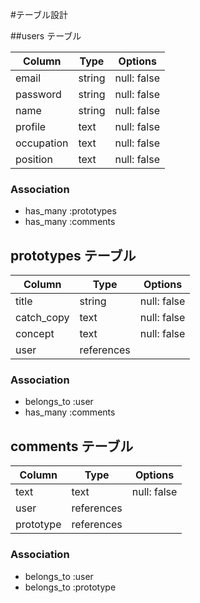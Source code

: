 #テーブル設計

##users テーブル

|  Column    | Type   | Options     |
| ---------- | ------ | ----------- |
| email      | string | null: false |
| password   | string | null: false |
| name       | string | null: false |
| profile    | text   | null: false |
| occupation | text   | null: false |
| position   | text   | null: false |

### Association

- has_many :prototypes
- has_many :comments

## prototypes テーブル

| Column     |  Type          | Options     |
| ---------- | -------------- |------------ |
| title      | string         | null: false |
| catch_copy | text           | null: false |
| concept    | text           | null: false |
| user       | references     |             |

### Association

- belongs_to :user
- has_many :comments

## comments テーブル

| Column    |  Type      |  Options    |
| --------- | ---------- | ----------- |
| text      | text       | null: false |
| user      | references |             |
| prototype | references |             |

### Association

- belongs_to :user
- belongs_to :prototype